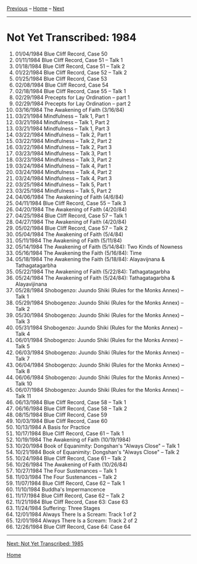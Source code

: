 
[Previous](unfinished-1983) – 
[Home](index#1984) – 
[Next](unfinished-1985)

---
# Not Yet Transcribed: 1984

1. 01/04/1984	Blue Cliff Record, Case 50
1. 01/11/1984	Blue Cliff Record, Case 51 – Talk 1
1. 01/18/1984	Blue Cliff Record, Case 51 – Talk 2
1. 01/22/1984	Blue Cliff Record, Case 52 – Talk 2	
1. 01/25/1984	Blue Cliff Record, Case 53
1. 02/08/1984	Blue Cliff Record, Case 54
1. 02/18/1984	Blue Cliff Record, Case 55 – Talk 1
1. 02/29/1984	Precepts for Lay Ordination – part 1
1. 02/29/1984	Precepts for Lay Ordination – part 2
1. 03/16/1984	The Awakening of Faith (3/16/84)	
1. 03/21/1984  Mindfulness – Talk 1, Part 1	
1. 03/21/1984  Mindfulness – Talk 1, Part 2	
1. 03/21/1984  Mindfulness – Talk 1, Part 3
1. 03/22/1984  Mindfulness – Talk 2, Part 1	
1. 03/22/1984  Mindfulness – Talk 2, Part 2	
1. 03/22/1984  Mindfulness – Talk 2, Part 3	
1. 03/23/1984  Mindfulness – Talk 3, Part 1	
1. 03/23/1984  Mindfulness – Talk 3, Part 2	
1. 03/24/1984  Mindfulness – Talk 4, Part 1	
1. 03/24/1984  Mindfulness – Talk 4, Part 2	
1. 03/24/1984  Mindfulness – Talk 4, Part 3	
1. 03/25/1984  Mindfulness – Talk 5, Part 1	
1. 03/25/1984  Mindfulness – Talk 5, Part 2
1. 04/06/1984	The Awakening of Faith (4/6/84)	
1. 04/11/1984	Blue Cliff Record, Case 55 – Talk 3
1. 04/20/1984	The Awakening of Faith (4/20/84)	
1. 04/25/1984	Blue Cliff Record, Case 57 – Talk 1	
1. 04/27/1984	The Awakening of Faith (4/20/84)	
1. 05/02/1984	Blue Cliff Record, Case 57 – Talk 2	
1. 05/04/1984	The Awakening of Faith (5/4/84)	
1. 05/11/1984	The Awakening of Faith (5/11/84)	
1. 05/14/1984	The Awakening of Faith (5/14/84): Two Kinds of Nowness	
1. 05/16/1984	The Awakening the Faith (5/16/84): Time
1. 05/18/1984	The Awakening the Faith (5/18/84): Alayavijnana & Tathagatagarbha	
1. 05/22/1984	The Awakening of Faith (5/22/84): Tathagatagarbha	
1. 05/24/1984	The Awakening of Faith (5/24/84): Tathagatagarbha & Alayavijinana	
1. 05/28/1984	Shobogenzo: Juundo Shiki (Rules for the Monks Annex) – Talk 1	
1. 05/29/1984	Shobogenzo: Juundo Shiki (Rules for the Monks Annex) – Talk 2	
1. 05/30/1984	Shobogenzo: Juundo Shiki (Rules for the Monks Annex) – Talk 3	
1. 05/31/1984	Shobogenzo: Juundo Shiki (Rules for the Monks Annex) – Talk 4	
1. 06/01/1984	Shobogenzo: Juundo Shiki (Rules for the Monks Annex) – Talk 5	
1. 06/03/1984	Shobogenzo: Juundo Shiki (Rules for the Monks Annex) – Talk 7	
1. 06/04/1984	Shobogenzo: Juundo Shiki (Rules for the Monks Annex) – Talk 8
1. 06/06/1984	Shobogenzo: Juundo Shiki (Rules for the Monks Annex) – Talk 10	
1. 06/07/1984	Shobogenzo: Juundo Shiki (Rules for the Monks Annex) – Talk 11	
1. 06/13/1984	Blue Cliff Record, Case 58 – Talk 1
1. 06/16/1984	Blue Cliff Record, Case 58 – Talk 2
1. 08/15/1984	Blue Cliff Record, Case 59	
1. 10/03/1984	Blue Cliff Record, Case 60
1. 10/13/1984	A Basis for Practice	
1. 10/17/1984	Blue Cliff Record, Case 61 – Talk 1
1. 10/19/1984	The Awakening of Faith (10/19/1984)	
1. 10/20/1984	Book of Equanimity: Dongshan's "Always Close" – Talk 1
1. 10/21/1984	Book of Equanimity: Dongshan's "Always Close" – Talk 2	
1. 10/24/1984	Blue Cliff Record, Case 61 – Talk 2
1. 10/26/1984	The Awakening of Faith (10/26/84)	
1. 10/27/1984	The Four Sustenances – Talk 1	
1. 11/03/1984	The Four Sustenances – Talk 2	
1. 11/07/1984	Blue Cliff Record, Case 62 – Talk 1
1. 11/10/1984	Buddha's Impermancence	
1. 11/17/1984	Blue Cliff Record, Case 62 – Talk 2
1. 11/21/1984	Blue Cliff Record, Case 63: Case 63	
1. 11/24/1984	Suffering: Three Stages
1. 12/01/1984	Always There Is a Scream: Track 1 of 2	
1. 12/01/1984	Always There Is a Scream: Track 2 of 2	
1. 12/26/1984	Blue Cliff Record, Case 64: Case 64

---
[Next: Not Yet Transcribed: 1985](unfinished-1985)

[Home](index#1984)
